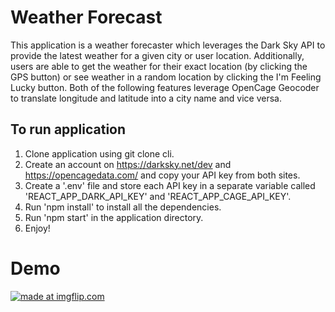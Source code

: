 # Weather Forecast
This application is a weather forecaster which leverages the Dark Sky API to provide the latest weather for a given city or user location. Additionally, users are able to get the weather for their exact location (by clicking the GPS button) or see weather in a random location by clicking the I'm Feeling Lucky button. Both of the following features leverage OpenCage Geocoder to translate longitude and latitude into a city name and vice versa.

## To run application
1. Clone application using git clone cli. 
2. Create an account on https://darksky.net/dev and https://opencagedata.com/ and copy your API key from both sites.
3. Create a '.env' file and store each API key in a separate variable called 'REACT_APP_DARK_API_KEY' and 'REACT_APP_CAGE_API_KEY'.
4. Run 'npm install' to install all the dependencies. 
5. Run 'npm start' in the application directory. 
6. Enjoy! 

# Demo
<a href="https://imgflip.com/gif/3m9h72"><img src="https://i.imgflip.com/3m9h72.gif" title="made at imgflip.com"/></a>
